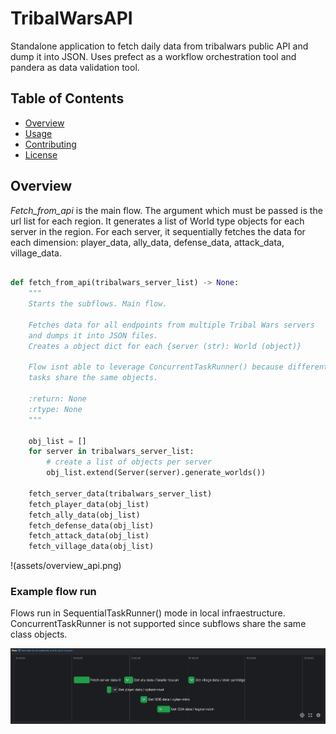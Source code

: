 # TribalWarsAPI

Standalone application to fetch daily data from tribalwars public API and dump it into JSON. Uses prefect as a workflow orchestration tool and pandera as data validation tool.

## Table of Contents

- [Overview](#overview)
- [Usage](#usage)
- [Contributing](#contributing)
- [License](#license)

## Overview

*Fetch_from_api* is the main flow. The argument which must be passed is the url list for each region. It generates a list of World type objects for each server in the region. For each server, it sequentially fetches the data for each dimension: player_data, ally_data, defense_data, attack_data, village_data.


```python

def fetch_from_api(tribalwars_server_list) -> None:
    """
    Starts the subflows. Main flow.
    
    Fetches data for all endpoints from multiple Tribal Wars servers
    and dumps it into JSON files.
    Creates a object dict for each {server (str): World (object)}

    Flow isnt able to leverage ConcurrentTaskRunner() because different
    tasks share the same objects.

    :return: None
    :rtype: None
    """

    obj_list = []
    for server in tribalwars_server_list:
        # create a list of objects per server
        obj_list.extend(Server(server).generate_worlds())

    fetch_server_data(tribalwars_server_list)
    fetch_player_data(obj_list)
    fetch_ally_data(obj_list)
    fetch_defense_data(obj_list)
    fetch_attack_data(obj_list)
    fetch_village_data(obj_list)
```

!(assets/overview_api.png)

### Example flow run

Flows run in SequentialTaskRunner() mode in local infraestructure. ConcurrentTaskRunner is not supported since subflows share the same class objects.

![Example Image](assets/main_flow.png)
